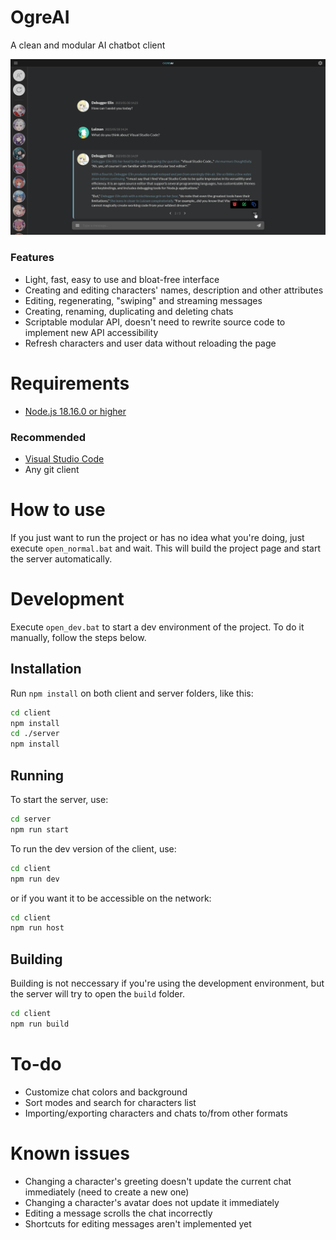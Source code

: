 # OgreAI
A clean and modular AI chatbot client

![](https://raw.githubusercontent.com/luizsan/OgreAI/main/docs/img/sample_chat.png)

### Features
 - Light, fast, easy to use and bloat-free interface
 - Creating and editing characters' names, description and other attributes
 - Editing, regenerating, "swiping" and streaming messages
 - Creating, renaming, duplicating and deleting chats
 - Scriptable modular API, doesn't need to rewrite source code to implement new API accessibility
 - Refresh characters and user data without reloading the page

# Requirements
 - [Node.js 18.16.0 or higher](https://nodejs.org/)

### Recommended
 - [Visual Studio Code](https://code.visualstudio.com/)
 - Any git client

# How to use
If you just want to run the project or has no idea what you're doing, just execute `open_normal.bat` and wait. This will build the project page and start the server automatically.

# Development
Execute `open_dev.bat` to start a dev environment of the project. To do it manually, follow the steps below.

## Installation
Run `npm install` on both client and server folders, like this:
```sh
cd client
npm install
cd ./server
npm install
```

## Running
To start the server, use:
```sh
cd server
npm run start
```
To run the dev version of the client, use:
```sh
cd client
npm run dev
```
or if you want it to be accessible on the network:
```sh
cd client
npm run host
```

## Building
Building is not neccessary if you're using the development environment, but the server will try to open the `build` folder.
```sh
cd client
npm run build
```

# To-do
 - Customize chat colors and background
 - Sort modes and search for characters list
 - Importing/exporting characters and chats to/from other formats

# Known issues
 - Changing a character's greeting doesn't update the current chat immediately (need to create a new one)
 - Changing a character's avatar does not update it immediately
 - Editing a message scrolls the chat incorrectly
 - Shortcuts for editing messages aren't implemented yet